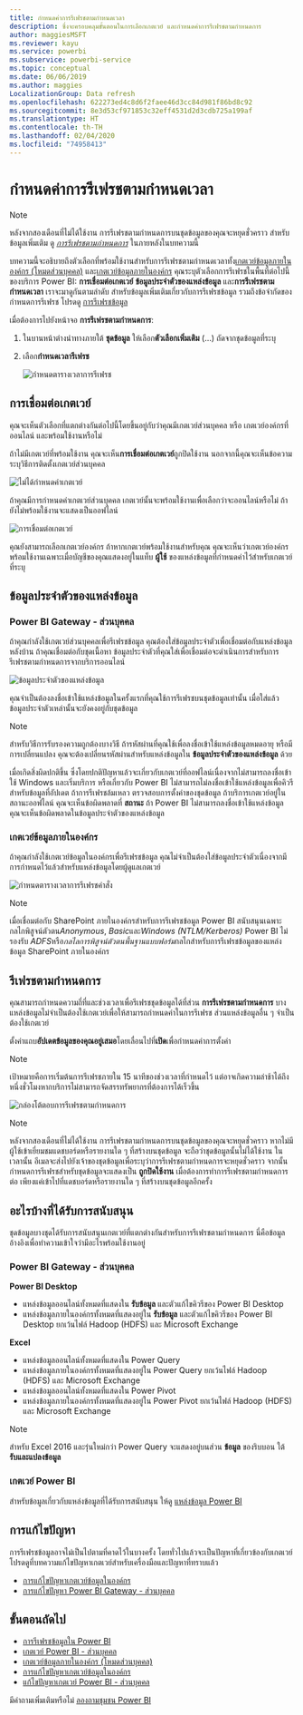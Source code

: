 ```yaml
---
title: กำหนดค่าการรีเฟรชตามกำหนดเวลา
description: ซึ่งจะครอบคลุมขั้นตอนในการเลือกเกตเวย์ และกำหนดค่าการรีเฟรชตามกำหนดการ
author: maggiesMSFT
ms.reviewer: kayu
ms.service: powerbi
ms.subservice: powerbi-service
ms.topic: conceptual
ms.date: 06/06/2019
ms.author: maggies
LocalizationGroup: Data refresh
ms.openlocfilehash: 622273ed4c8d6f2faee46d3cc84d981f86bd8c92
ms.sourcegitcommit: 8e3d53cf971853c32eff4531d2d3cdb725a199af
ms.translationtype: HT
ms.contentlocale: th-TH
ms.lasthandoff: 02/04/2020
ms.locfileid: "74958413"
---
```

# <a name="configure-scheduled-refresh"></a>กำหนดค่าการรีเฟรชตามกำหนดเวลา

>[!NOTE]
>หลังจากสองเดือนที่ไม่ได้ใช้งาน การรีเฟรชตามกำหนดการบนชุดข้อมูลของคุณจะหยุดชั่วคราว สำหรับข้อมูลเพิ่มเติม ดู [*การรีเฟรชตามกำหนดการ*](#scheduled-refresh) ในภายหลังในบทความนี้

บทความนี้จะอธิบายถึงตัวเลือกที่พร้อมใช้งานสำหรับการรีเฟรชตามกำหนดเวลาทั้ง[เกตเวย์ข้อมูลภายในองค์กร (โหมดส่วนบุคคล)](service-gateway-personal-mode.md) และ[เกตเวย์ข้อมูลภายในองค์กร](service-gateway-onprem.md) คุณระบุตัวเลือกการรีเฟรชในพื้นที่ต่อไปนี้ของบริการ Power BI: **การเชื่อมต่อเกตเวย์** **ข้อมูลประจำตัวของแหล่งข้อมูล** และ**การรีเฟรชตามกำหนดเวลา** เราจะมาดูกันตามลำดับ สำหรับข้อมูลเพิ่มเติมเกี่ยวกับการรีเฟรชข้อมูล รวมถึงข้อจำกัดของกำหนดการรีเฟรช โปรดดู [การรีเฟรชข้อมูล](refresh-data.md#data-refresh)

เมื่อต้องการไปยังหน้าจอ **การรีเฟรชตามกำหนดการ**:

1. ในบานหน้าต่างนำทางภายใต้ **ชุดข้อมูล** ให้เลือก**ตัวเลือกเพิ่มเติม** (...) ถัดจากชุดข้อมูลที่ระบุ
2. เลือก**กำหนดเวลารีเฟรช**

    ![กำหนดตารางเวลาการรีเฟรช](media/refresh-scheduled-refresh/dataset-menu.png)

## <a name="gateway-connection"></a>การเชื่อมต่อเกตเวย์

คุณจะเห็นตัวเลือกที่แตกต่างกันต่อไปนี้โดยขึ้นอยู่กับว่าคุณมีเกตเวย์ส่วนบุคคล หรือ เกตเวย์องค์กรที่ออนไลน์ และพร้อมใช้งานหรือไม่

ถ้าไม่มีเกตเวย์ที่พร้อมใช้งาน คุณจะเห็น**การเชื่อมต่อเกตเวย์**ถูกปิดใช้งาน นอกจากนี้คุณจะเห็นข้อความระบุวิธีการติดตั้งเกตเวย์ส่วนบุคคล

![ไม่ได้กำหนดค่าเกตเวย์](media/refresh-scheduled-refresh/gateway-not-configured.png)

ถ้าคุณมีการกำหนดค่าเกตเวย์ส่วนบุคคล เกตเวย์นั้นจะพร้อมใช้งานเพื่อเลือกว่าจะออนไลน์หรือไม่ ถ้ายังไม่พร้อมใช้งานจะแสดงเป็นออฟไลน์

![การเชื่อมต่อเกตเวย์](media/refresh-scheduled-refresh/gateway-connection.png)

คุณยังสามารถเลือกเกตเวย์องค์กร ถ้าหากเกตเวย์พร้อมใช้งานสำหรับคุณ คุณจะเห็นว่าเกตเวย์องค์กรพร้อมใช้งานเฉพาะเมื่อบัญชีของคุณแสดงอยู่ในแท็บ **ผู้ใช้** ของแหล่งข้อมูลที่กำหนดค่าไว้สำหรับเกตเวย์ที่ระบุ

## <a name="data-source-credentials"></a>ข้อมูลประจำตัวของแหล่งข้อมูล

### <a name="power-bi-gateway---personal"></a>Power BI Gateway - ส่วนบุคคล

ถ้าคุณกำลังใช้เกตเวย์ส่วนบุคคลเพื่อรีเฟรชข้อมูล คุณต้องใส่ข้อมูลประจำตัวเพื่อเชื่อมต่อกับแหล่งข้อมูลหลังบ้าน ถ้าคุณเชื่อมต่อกับชุดเนื้อหา ข้อมูลประจำตัวที่คุณใส่เพื่อเชื่อมต่อจะดำเนินการสำหรับการรีเฟรชตามกำหนดการจากบริการออนไลน์

![ข้อมูลประจำตัวของแหล่งข้อมูล](media/refresh-scheduled-refresh/data-source-credentials-pgw.png)

คุณจำเป็นต้องลงชื่อเข้าใช้แหล่งข้อมูลในครั้งแรกที่คุณใช้การรีเฟรชบนชุดข้อมูลเท่านั้น เมื่อใส่แล้ว ข้อมูลประจำตัวเหล่านั้นจะยังคงอยู่กับชุดข้อมูล

> [!NOTE]
> สำหรับวิธีการรับรองความถูกต้องบางวิธี ถ้ารหัสผ่านที่คุณใช้เพื่อลงชื่อเข้าใช้แหล่งข้อมูลหมดอายุ หรือมีการเปลี่ยนแปลง คุณจะต้องเปลี่ยนรหัสผ่านสำหรับแหล่งข้อมูลใน **ข้อมูลประจำตัวของแหล่งข้อมูล** ด้วย

เมื่อเกิดสิ่งผิดปกติขึ้น ซึ่งโดยปกติปัญหาแล้วจะเกี่ยวกับเกตเวย์ที่ออฟไลน์เนื่องจากไม่สามารถลงชื่อเข้าใช้ Windows และเริ่มบริการ หรือเกี่ยวกับ Power BI ไม่สามารถไม่ลงชื่อเข้าใช้แหล่งข้อมูลเพื่อคิวรีสำหรับข้อมูลที่อัปเดต ถ้าการรีเฟรชล้มเหลว ตรวจสอบการตั้งค่าของชุดข้อมูล ถ้าบริการเกตเวย์อยู่ในสถานะออฟไลน์ คุณจะเห็นข้อผิดพลาดที่ **สถานะ** ถ้า Power BI ไม่สามารถลงชื่อเข้าใช้แหล่งข้อมูล คุณจะเห็นข้อผิดพลาดในข้อมูลประจำตัวของแหล่งข้อมูล

### <a name="on-premises-data-gateway"></a>เกตเวย์ข้อมูลภายในองค์กร

ถ้าคุณกำลังใช้เกตเวย์ข้อมูลในองค์กรเพื่อรีเฟรชข้อมูล คุณไม่จำเป็นต้องใส่ข้อมูลประจำตัวเนื่องจากมีการกำหนดไว้แล้วสำหรับแหล่งข้อมูลโดยผู้ดูแลเกตเวย์

![กำหนดตารางเวลาการรีเฟรชคำสั่ง](media/refresh-scheduled-refresh/data-source-credentials-egw.png)

> [!NOTE]
> เมื่อเชื่อมต่อกับ SharePoint ภายในองค์กรสำหรับการรีเฟรชข้อมูล Power BI สนับสนุนเฉพาะกลไกพิสูจน์ตัวตน*Anonymous*, *Basic*และ*Windows (NTLM/Kerberos)* Power BI ไม่รองรับ *ADFS*หรือ*กลไลการพิสูจน์ตัวตนพื้นฐานแบบฟอร์ม*กลไกสำหรับการรีเฟรชข้อมูลของแหล่งข้อมูล SharePoint ภายในองค์กร

## <a name="scheduled-refresh"></a>รีเฟรชตามกำหนดการ

คุณสามารถกำหนดความถี่ที่และช่วงเวลาเพื่อรีเฟรชชุดข้อมูลได้ที่ส่วน **การรีเฟรชตามกำหนดการ** บางแหล่งข้อมูลไม่จำเป็นต้องใช้เกตเวย์เพื่อให้สามารถกำหนดค่าในการรีเฟรช ส่วนแหล่งข้อมูลอื่น ๆ จำเป็นต้องใช้เกตเวย์

ตั้งค่าแถบ**อัปเดตข้อมูลของคุณอยู่เสมอ**โดยเลื่อนไปที่**เปิด**เพื่อกำหนดค่าการตั้งค่า

> [!NOTE]
> เป้าหมายคือการเริ่มต้นการรีเฟรชภายใน 15 นาทีของช่วงเวลาที่กำหนดไว้ แต่อาจเกิดความล่าช้าได้ถึงหนึ่งชั่วโมงหากบริการไม่สามารถจัดสรรทรัพยากรที่ต้องการได้เร็วขึ้น

![กล่องโต้ตอบการรีเฟรชตามกำหนดการ](media/refresh-scheduled-refresh/scheduled-refresh.png)

> [!NOTE]
> หลังจากสองเดือนที่ไม่ได้ใช้งาน การรีเฟรชตามกำหนดการบนชุดข้อมูลของคุณจะหยุดชั่วคราว หากไม่มีผู้ใช้เข้าเยี่ยมชมแดชบอร์ดหรือรายงานใด ๆ ที่สร้างบนชุดข้อมูล จะถือว่าชุดข้อมูลนั้นไม่ได้ใช้งาน ในเวลานั้น อีเมลจะส่งไปยังเจ้าของชุดข้อมูลเพื่อระบุว่าการรีเฟรชตามกำหนดการจะหยุดชั่วคราว จากนั้น กำหนดการรีเฟรชสำหรับชุดข้อมูลจะแสดงเป็น **ถูกปิดใช้งาน** เมื่อต้องการทำการรีเฟรชตามกำหนดการต่อ เพียงแค่เข้าไปที่แดชบอร์ดหรือรายงานใด ๆ ที่สร้างบนชุดข้อมูลอีกครั้ง

## <a name="whats-supported"></a>อะไรบ้างที่ได้รับการสนับสนุน

ชุดข้อมูลบางชุดได้รับการสนับสนุนเกตเวย์ที่แตกต่างกันสำหรับการรีเฟรชตามกำหนดการ นี่คือข้อมูลอ้างอิงเพื่อทำความเข้าใจว่ามีอะไรพร้อมใช้งานอยู่

### <a name="power-bi-gateway---personal"></a>Power BI Gateway - ส่วนบุคคล

**Power BI Desktop**

* แหล่งข้อมูลออนไลน์ทั้งหมดที่แสดงใน **รับข้อมูล** และตัวแก้ไขคิวรีของ Power BI Desktop
* แหล่งข้อมูลภายในองค์กรทั้งหมดที่แสดงอยู่ใน **รับข้อมูล** และตัวแก้ไขคิวรีของ Power BI Desktop ยกเว้นไฟล์ Hadoop (HDFS) และ Microsoft Exchange

**Excel**

* แหล่งข้อมูลออนไลน์ทั้งหมดที่แสดงใน Power Query
* แหล่งข้อมูลภายในองค์กรทั้งหมดที่แสดงอยู่ใน Power Query ยกเว้นไฟล์ Hadoop (HDFS) และ Microsoft Exchange
* แหล่งข้อมูลออนไลน์ทั้งหมดที่แสดงใน Power Pivot
* แหล่งข้อมูลภายในองค์กรทั้งหมดที่แสดงอยู่ใน Power Pivot ยกเว้นไฟล์ Hadoop (HDFS) และ Microsoft Exchange

> [!NOTE]
> สำหรับ Excel 2016 และรุ่นใหม่กว่า Power Query จะแสดงอยู่บนส่วน **ข้อมูล** ของริบบอน ใต้ **รับและแปลงข้อมูล**

### <a name="power-bi-gateway"></a>เกตเวย์ Power BI

สำหรับข้อมูลเกี่ยวกับแหล่งข้อมูลที่ได้รับการสนับสนุน ให้ดู [แหล่งข้อมูล Power BI](power-bi-data-sources.md)

## <a name="troubleshooting"></a>การแก้ไขปัญหา
การรีเฟรชข้อมูลอาจไม่เป็นไปตามที่คาดไว้ในบางครั้ง โดยทั่วไปแล้วจะเป็นปัญหาที่เกี่ยวข้องกับเกตเวย์ โปรดดูที่บทความแก้ไขปัญหาเกตเวย์สำหรับเครื่องมือและปัญหาที่ทราบแล้ว

- [การแก้ไขปัญหาเกตเวย์ข้อมูลในองค์กร](service-gateway-onprem-tshoot.md)
- [การแก้ไขปัญหา Power BI Gateway - ส่วนบุคคล](service-admin-troubleshooting-power-bi-personal-gateway.md)

## <a name="next-steps"></a>ขั้นตอนถัดไป

- [การรีเฟรชข้อมูลใน Power BI](refresh-data.md)  
- [เกตเวย์ Power BI - ส่วนบุคคล](service-gateway-personal-mode.md)  
- [เกตเวย์ข้อมูลภายในองค์กร (โหมดส่วนบุคคล)](service-gateway-onprem.md)  
- [การแก้ไขปัญหาเกตเวย์ข้อมูลในองค์กร](service-gateway-onprem-tshoot.md)  
- [แก้ไขปัญหาเกตเวย์ Power BI - ส่วนบุคคล](service-admin-troubleshooting-power-bi-personal-gateway.md)  

มีคำถามเพิ่มเติมหรือไม่ [ลองถามชุมชน Power BI](https://community.powerbi.com/)